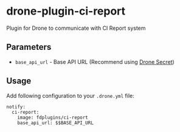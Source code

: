 # drone-plugin-ci-report
Plugin for Drone to communicate with CI Report system

## Parameters

- `base_api_url` - Base API URL (Recommend using [Drone Secret](http://readme.drone.io/usage/secrets/))

## Usage

Add following configuration to your `.drone.yml` file:

```YML
notify:
  ci-report:
    image: fdplugins/ci-report
    base_api_url: $$BASE_API_URL
```
